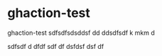 # ghaction-test
ghaction-test
sdfsdfsdsddsf
dd
ddsdfsdf
k
mkm
d

sdfsdf
d
dfdf 
sdf
df
dsfdsf
dsf
df
